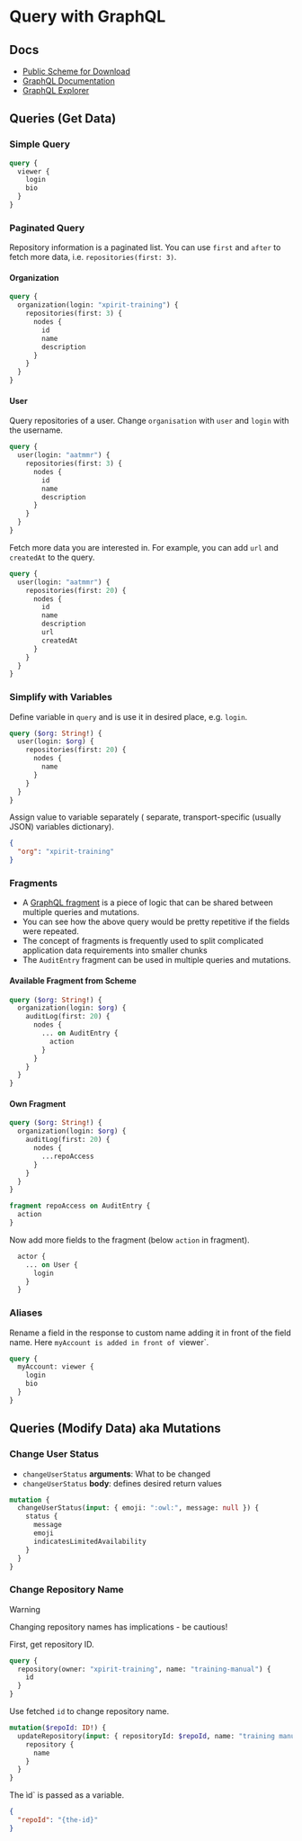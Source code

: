 # Query with GraphQL

## Docs

- [Public Scheme for Download](https://docs.github.com/en/graphql/overview/public-schema)
- [GraphQL Documentation](https://docs.github.com/en/graphql)
- [GraphQL Explorer](https://docs.github.com/en/graphql/overview/explorer)

## Queries (Get Data)

### Simple Query

```graphql
query {
  viewer {
    login
    bio
  }
}
```

### Paginated Query

Repository information is a paginated list. You can use `first` and `after` to fetch more data, i.e. `repositories(first: 3)`.

#### Organization

```graphql
query {
  organization(login: "xpirit-training") {
    repositories(first: 3) {
      nodes {
        id
        name
        description
      }
    }
  }
}
```

#### User

Query repositories of a user. Change `organisation` with `user` and `login` with the username.

```graphql
query {
  user(login: "aatmmr") {
    repositories(first: 3) {
      nodes {
        id
        name
        description
      }
    }
  }
}
```

Fetch more data you are interested in. For example, you can add `url` and `createdAt` to the query.

```graphql
query {
  user(login: "aatmmr") {
    repositories(first: 20) {
      nodes {
        id
        name
        description
        url
        createdAt
      }
    }
  }
}
```

### Simplify with Variables

Define variable in `query` and is use it in desired place, e.g. `login`.

```graphql
query ($org: String!) {
  user(login: $org) {
    repositories(first: 20) {
      nodes {
        name
      }
    }
  }
}
```

Assign value to variable separately ( separate, transport-specific (usually JSON) variables dictionary).

```json
{
  "org": "xpirit-training"
}
```

### Fragments

- A [GraphQL fragment](https://graphql.org/learn/queries/#fragments) is a piece of logic that can be shared between multiple queries and mutations.
- You can see how the above query would be pretty repetitive if the fields were repeated.
- The concept of fragments is frequently used to split complicated application data requirements into smaller chunks
- The `AuditEntry` fragment can be used in multiple queries and mutations.

#### Available Fragment from Scheme

```graphql
query ($org: String!) {
  organization(login: $org) {
    auditLog(first: 20) {
      nodes {
        ... on AuditEntry {
          action
        }
      }
    }
  }
}
```

#### Own Fragment

```graphql
query ($org: String!) {
  organization(login: $org) {
    auditLog(first: 20) {
      nodes {
        ...repoAccess
      }
    }
  }
}

fragment repoAccess on AuditEntry {
  action
}
```

Now add more fields to the fragment (below `action` in fragment).

```graphql
  actor {
    ... on User {
      login
    }
  }
```

### Aliases

Rename a field in the response to custom name adding it in front of the field name. Here `myAccount is added in front of `viewer`.

```graphql
query {
  myAccount: viewer {
    login
    bio
  }
}
```

## Queries (Modify Data) aka Mutations

### Change User Status

- `changeUserStatus` **arguments**: What to be changed
- `changeUserStatus` **body**: defines desired return values

```graphql
mutation {
  changeUserStatus(input: { emoji: ":owl:", message: null }) {
    status {
      message
      emoji
      indicatesLimitedAvailability
    }
  }
}
```

### Change Repository Name

> [!WARNING]
> Changing repository names has implications - be cautious!

First, get repository ID.

```graphql
query {
  repository(owner: "xpirit-training", name: "training-manual") {
    id
  }
}
```

Use fetched `id` to change repository name.

```graphql
mutation($repoId: ID!) {
  updateRepository(input: { repositoryId: $repoId, name: "training manual" }) {
    repository {
      name
    }
  }
}
```

The ìd` is passed as a variable.

```json
{
  "repoId": "{the-id}"
}
```